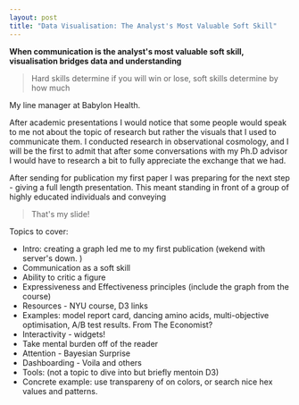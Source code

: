 ```yaml
---
layout: post
title: "Data Visualisation: The Analyst's Most Valuable Soft Skill"
---   
```

**When communication is the analyst's most valuable soft skill, visualisation bridges data and understanding**

[comment]: <> (This is a comment, it will not be included)  

[//]: <> (This is also a comment.)



> Hard skills determine if you will win or lose, soft skills determine by how much   

My line manager at Babylon Health.  

After academic presentations I would notice that some people would speak to me not about the topic of research but rather the visuals that I used to communicate them. I conducted research in observational cosmology, and I will be the first to admit that after some conversations with my Ph.D advisor I would have to research a bit to fully appreciate the exchange that we had.  

After sending for publication my first paper I was preparing for the next step - giving a full length presentation. This meant standing in front of a group of highly educated individuals and conveying 

> That's my slide!  

[//]: # (Me pleasantly surprised as a postdoc attending a talk of a professor presenting a visual that I created)


Topics to cover: 
* Intro: creating a graph led me to my first publication (wekend with server's down. )
* Communication as a soft skill  
* Ability to critic a figure
* Expressiveness and Effectiveness principles (include the graph from the course)  
* Resources - NYU course, D3 links    
* Examples: model report card, dancing amino acids, multi-objective optimisation, A/B test results. From The Economist?   
* Interactivity - widgets!  
* Take mental burden off of the reader  
* Attention - Bayesian Surprise  
* Dashboarding - Voila and others  
* Tools: (not a topic to dive into but briefly mentoin D3) 
* Concrete example: use transpareny of on colors, or search nice hex values and patterns.



 


